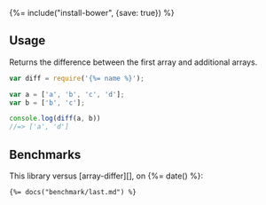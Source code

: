 {%= include("install-bower", {save: true}) %}

## Usage

Returns the difference between the first array and additional arrays.

```js
var diff = require('{%= name %}');

var a = ['a', 'b', 'c', 'd'];
var b = ['b', 'c'];

console.log(diff(a, b))
//=> ['a', 'd']
```

## Benchmarks

This library versus [array-differ][], on {%= date() %}:

```
{%= docs("benchmark/last.md") %}
```

